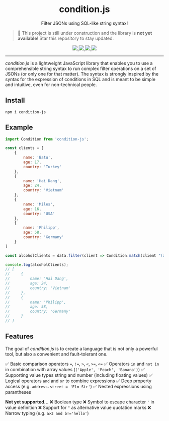 <h1 align="center">condition.js</h1>
<p align="center">
    Filter JSONs using SQL-like string syntax!
</p>

> 🚧 This project is still under construction and the library is **not yet available**! Star this repository to stay updated.

<p align="center">
  <a href="https://github.com/mg98/condition-js/actions/workflows/test.yml">
    <img src="https://github.com/mg98/condition-js/actions/workflows/test.yml/badge.svg">
  </a>
  <a href="https://codecov.io/gh/mg98/condition-js">
    <img src="https://codecov.io/gh/mg98/condition-js/branch/main/graph/badge.svg?token=RNG38NX4WY">
  </a>
  <a href="https://deepscan.io/dashboard#view=project&tid=17510&pid=20859&bid=581033">
    <img src="https://deepscan.io/api/teams/17510/projects/20859/branches/581033/badge/grade.svg">
  </a>
  <a href="./LICENSE">
    <img src="https://img.shields.io/github/license/mg98/condition-js">
  </a>
</p>

<hr>

_condition.js_ is a lightweight JavaScript library that enables you to use a comprehensible string syntax to run complex filter operations on a set of JSONs (or only one for that matter).
The syntax is strongly inspired by the syntax for the expression of conditions in SQL and is meant to be simple and intuitive, even for non-technical people.

## Install

```
npm i condition-js
```

## Example

```js
import Condition from 'condition-js';

const clients = [
    {
        name: 'Batu',
        age: 17,
        country: 'Turkey'
    },
    {
        name: 'Hai Dang',
        age: 24,
        country: 'Vietnam'
    },
    {
        name: 'Miles',
        age: 16,
        country: 'USA'
    },
    {
        name: 'Philipp',
        age: 58,
        country: 'Germany'
    }
]

const alcoholClients = data.filter(client => Condition.match(cliemt "(age >= 18 and country in ('Germany', 'Turkey', 'Vietnam') or age >= 21 and country = 'USA') and country != 'Arabia'"));

console.log(alcoholClients);
// [
//     {
//         name: 'Hai Dang',
//         age: 24,
//         country: 'Vietnam'
//     },
//     {
//         name: 'Philipp',
//         age: 58,
//         country: 'Germany'
//     }
// ]
```

## Features

The goal of _condition.js_ is to create a language that is not only a powerful tool, but also a convenient and fault-tolerant one.

✅ Basic comparison operators `=`, `!=`, `>`, `<`, `>=`, `<=`
✅ Operators `in` and `not in` in combination with array values (`('Apple', 'Peach', 'Banana')`)
✅ Supporting value types string and number (including floating values)
✅ Logical operators `and` and `or` to combine expressions
✅ Deep property access (e.g. `address.street = 'Elm Str'`)
✅ Nested expressions using parantheses

**Not yet supported...**
❌ Boolean type
❌ Symbol to escape character `'` in value definition
❌ Support for `"` as alternative value quotation marks
❌ Narrow typing (e.g. `a>3 and b!='hello'`)
